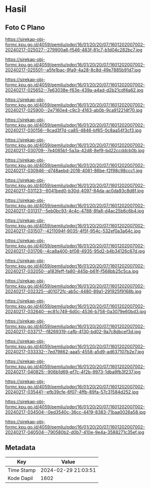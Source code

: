 # Hasil

## Foto C Plano

https://sirekap-obj-formc.kpu.go.id/4059/pemilu/pdpr/16/01/20/20/07/1601202007002-20240217-025027--279900a6-f546-483f-81c7-b1d04c282bc7.jpg

https://sirekap-obj-formc.kpu.go.id/4059/pemilu/pdpr/16/01/20/20/07/1601202007002-20240217-025501--a5fe1bac-9fa9-4a28-8c8d-49e7885b91d7.jpg

https://sirekap-obj-formc.kpu.go.id/4059/pemilu/pdpr/16/01/20/20/07/1601202007002-20240217-025652--7e63038e-f63e-439a-a4ad-d2b21cdf4a62.jpg

https://sirekap-obj-formc.kpu.go.id/4059/pemilu/pdpr/16/01/20/20/07/1601202007002-20240217-025900--2e7160e4-c9c3-4163-ab0b-9ca912214f70.jpg

https://sirekap-obj-formc.kpu.go.id/4059/pemilu/pdpr/16/01/20/20/07/1601202007002-20240217-030156--9cad3f7d-ca85-4846-bf65-0c8aa54f3cf3.jpg

https://sirekap-obj-formc.kpu.go.id/4059/pemilu/pdpr/16/01/20/20/07/1601202007002-20240217-030709--7e4085b1-5a3a-42d8-8ef9-bd22ccddcb0b.jpg

https://sirekap-obj-formc.kpu.go.id/4059/pemilu/pdpr/16/01/20/20/07/1601202007002-20240217-030946--d748aebd-2018-4061-86be-f2f98c98ccc1.jpg

https://sirekap-obj-formc.kpu.go.id/4059/pemilu/pdpr/16/01/20/20/07/1601202007002-20240217-031123--6041bed0-b30d-4097-84da-ac0da93c8d8f.jpg

https://sirekap-obj-formc.kpu.go.id/4059/pemilu/pdpr/16/01/20/20/07/1601202007002-20240217-031317--5eb0bc93-4c4c-4788-8fa8-d4ac25b6c6b4.jpg

https://sirekap-obj-formc.kpu.go.id/4059/pemilu/pdpr/16/01/20/20/07/1601202007002-20240217-031507--4211094f-9035-4f5f-954c-532ef0a3a64c.jpg

https://sirekap-obj-formc.kpu.go.id/4059/pemilu/pdpr/16/01/20/20/07/1601202007002-20240217-031706--4ca8a400-bf08-4935-95d2-b4b34126c67d.jpg

https://sirekap-obj-formc.kpu.go.id/4059/pemilu/pdpr/16/01/20/20/07/1601202007002-20240217-032050--a183feff-fa80-445b-b61f-f568bb25c5ca.jpg

https://sirekap-obj-formc.kpu.go.id/4059/pemilu/pdpr/16/01/20/20/07/1601202007002-20240217-032325--d01072fc-ab5c-4480-89a1-291925f9168b.jpg

https://sirekap-obj-formc.kpu.go.id/4059/pemilu/pdpr/16/01/20/20/07/1601202007002-20240217-032640--ec81c749-6d0c-4536-b758-0a3079e60bd3.jpg

https://sirekap-obj-formc.kpu.go.id/4059/pemilu/pdpr/16/01/20/20/07/1601202007002-20240217-033717--f8269319-cafb-4130-bd02-9a7c8dbcef3d.jpg

https://sirekap-obj-formc.kpu.go.id/4059/pemilu/pdpr/16/01/20/20/07/1601202007002-20240217-033332--7ed79862-aaa5-4558-a5d9-ad637107b2e7.jpg

https://sirekap-obj-formc.kpu.go.id/4059/pemilu/pdpr/16/01/20/20/07/1601202007002-20240217-040825--906b1d69-ef7c-4f2b-9973-1dba9fb3f237.jpg

https://sirekap-obj-formc.kpu.go.id/4059/pemilu/pdpr/16/01/20/20/07/1601202007002-20240217-035441--efb39cfe-6f07-4ffb-89fa-57c31584d252.jpg

https://sirekap-obj-formc.kpu.go.id/4059/pemilu/pdpr/16/01/20/20/07/1601202007002-20240217-034504--0ed3540c-36cc-4419-8383-71baa0026a58.jpg

https://sirekap-obj-formc.kpu.go.id/4059/pemilu/pdpr/16/01/20/20/07/1601202007002-20240217-040504--790580b2-d0b7-410e-9e4a-3588271c35ef.jpg


## Metadata

| Key        | Value               |
| ---------- | ------------------- |
| Time Stamp | 2024-02-29 21:03:51 |
| Kode Dapil | 1602                |



